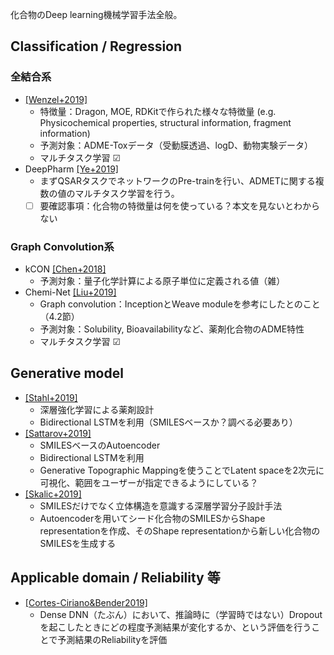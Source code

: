 化合物のDeep learning機械学習手法全般。

## Classification / Regression

### 全結合系

* [[Wenzel+2019]](https://doi.org/10.1021/acs.jcim.8b00785)
  * 特徴量：Dragon, MOE, RDKitで作られた様々な特徴量 (e.g. Physicochemical properties, structural information, fragment information)
  * 予測対象：ADME-Toxデータ（受動膜透過、logD、動物実験データ）
  * マルチタスク学習 ☑
* DeepPharm [[Ye+2019]](https://doi.org/10.1021/acs.molpharmaceut.8b00816)
  * まずQSARタスクでネットワークのPre-trainを行い、ADMETに関する複数の値のマルチタスク学習を行う。
  * [ ] 要確認事項：化合物の特徴量は何を使っている？本文を見ないとわからない
  
### Graph Convolution系
* kCON [[Chen+2018]](https://pubs.acs.org/doi/10.1021/acs.jctc.8b00149)
  * 予測対象：量子化学計算による原子単位に定義される値（雑）
* Chemi-Net [[Liu+2019]](https://www.mdpi.com/1422-0067/20/14/3389)
  * Graph convolution：InceptionとWeave moduleを参考にしたとのこと（4.2節）
  * 予測対象：Solubility, Bioavailabilityなど、薬剤化合物のADME特性
  * マルチタスク学習 ☑

<!--
テンプレート
* [[NAME+YYYY]](ARTICLE ADDRESS)
  * 特徴量：
  * 予測対象：
  * マルチタスク学習 ☑ or □ 
  * 推しポイント：
-->


## Generative model

* [[Stahl+2019]](https://pubs.acs.org/doi/10.1021/acs.jcim.9b00325)
  * 深層強化学習による薬剤設計
  * Bidirectional LSTMを利用（SMILESベースか？調べる必要あり）
* [[Sattarov+2019]](https://pubs.acs.org/doi/10.1021/acs.jcim.8b00751)
  * SMILESベースのAutoencoder
  * Bidirectional LSTMを利用
  * Generative Topographic Mappingを使うことでLatent spaceを2次元に可視化、範囲をユーザーが指定できるようにしている？
* [[Skalic+2019]](https://pubs.acs.org/doi/10.1021/acs.jcim.8b00706)
  * SMILESだけでなく立体構造を意識する深層学習分子設計手法
  * Autoencoderを用いてシード化合物のSMILESからShape representationを作成、そのShape representationから新しい化合物のSMILESを生成する

## Applicable domain / Reliability 等

* [[Cortes-Ciriano&Bender2019]](https://doi.org/10.1021/acs.jcim.9b00297)
  * Dense DNN（たぶん）において、推論時に（学習時ではない）Dropoutを起こしたときにどの程度予測結果が変化するか、という評価を行うことで予測結果のReliabilityを評価

<!--
テンプレート
* [[NAME+YYYY]](ARTICLE ADDRESS)
  * 特徴量：
  * 予測対象：
  * マルチタスク学習 ☑ or □ 
  * 推しポイント：
-->
